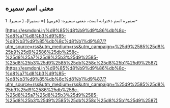 ## معنی اسم سمیره


سمیره اسم دخترانه است، معنی سمیره: (عربی) (= سمیرا)، ( سمیرا. 1-

[https://esmdoni.ir/%d9%85%d8%b9%d9%86%db%8c-%d8%a7%d8%b3%d9%85-%d8%b3%d9%85%db%8c%d8%b1%d9%87/?utm_source=rss&utm_medium=rss&utm_campaign=%25d9%2585%25d8%25b9%25d9%2586%25db%258c-%25d8%25a7%25d8%25b3%25d9%2585-%25d8%25b3%25d9%2585%25db%258c%25d8%25b1%25d9%2587](https://esmdoni.ir/%d9%85%d8%b9%d9%86%db%8c-%d8%a7%d8%b3%d9%85-%d8%b3%d9%85%db%8c%d8%b1%d9%87/?utm_source=rss&utm_medium=rss&utm_campaign=%25d9%2585%25d8%25b9%25d9%2586%25db%258c-%25d8%25a7%25d8%25b3%25d9%2585-%25d8%25b3%25d9%2585%25db%258c%25d8%25b1%25d9%2587) 